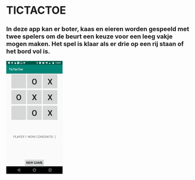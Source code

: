# TICTACTOE

### In deze app kan er boter, kaas en eieren worden gespeeld met twee spelers om de beurt een keuze voor een leeg vakje mogen maken. Het spel is klaar als er drie op een rij staan of het bord vol is. ###

<img src="https://github.com/duncanvrosch/TicTacToe/blob/master/doc/Screenshot_20181109-130706.png" width="30%" height="30%"/>
